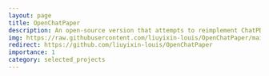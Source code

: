 ```yaml
---
layout: page
title: OpenChatPaper
description: An open-source version that attempts to reimplement ChatPDF
img: https://raw.githubusercontent.com/liuyixin-louis/OpenChatPaper/main/logo.png
redirect: https://github.com/liuyixin-louis/OpenChatPaper
importance: 1
category: selected_projects
---
```

